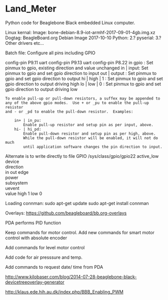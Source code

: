 # Land_Meter
Python code for Beaglebone Black embedded Linux computer.

Linux kernal:
Image:  bone-debian-8.9-iot-armhf-2017-09-01-4gb.img.xz
Dogtag:  BeagleBoard.org Debian Image 2017-10-10
Python: 2.?
pyserial: 3.?
Other drivers etc...




Batch file:
Configure all pins including GPIO



config-pin P9.11 uart
config-pin P9.13 uart
config-pin P8.22 in
        gpio : 
            Set pinmux to gpio, existing direction and value unchanged
        in | input:
            Set pinmux to gpio and set gpio direction to input
        out | output :
            Set pinmux to gpio and set gpio direction to output
        hi | high | 1 :
            Set pinmux to gpio and set gpio direction to output driving high
        lo | low | 0 :
            Set pinmux to gpio and set gpio direction to output driving low

    To enable pull-up or pull-down resistors, a suffex may be appended to
    any of the above gpio modes.  Use + or _pu to enable the pull-up resistor
    and - or _pd to enable the pull-down resistor.  Examples:

        in+ | in_pu:
            Enable pull-up resistor and setup pin as per input, above.
        hi- | hi_pd:
            Enable pull-down resistor and setup pin as per high, above.
            While the pull-down resistor will be enabled, it will not do much
            until application software changes the pin direction to input.

Alternate is to write directly to file
GPIO
/sys/class/gpio/gpio22
  active_low  
  device  
  direction  
        in
        out
  edge  
  power  
  subsystem  
  uevent  
  value
        high    1
        low     0


Loading connman:
  sudo apt-get update
  sudo apt-get install connman
  
 Overlays: 
  https://github.com/beagleboard/bb.org-overlays
  
  PDA performs PID function
  
  Keep commands for motor control.
  Add new commands for smart motor control with absolute encoder
  
  Add commands for level motor control
  
  Add code for air presssure and temp.
  
  Add commands to request date/ time from PDA


http://www.kilobaser.com/blog/2014-07-28-beaglebone-black-devicetreeoverlay-generator

http://klaus.ede.hih.au.dk/index.php/BBB_Enabling_PWM

